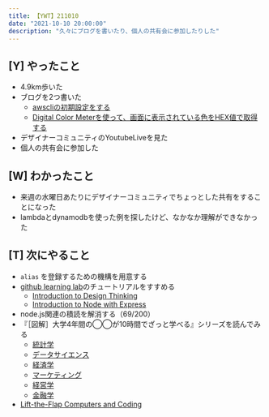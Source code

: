 ```yaml
---
title: 【YWT】211010
date: "2021-10-10 20:00:00"
description: "久々にブログを書いたり、個人の共有会に参加したりした"
---
```


## [Y] やったこと

- 4.9km歩いた
- ブログを2つ書いた
  - [awscliの初期設定をする](https://expfrom.me/aws-cli-init-setting/)
  - [Digital Color Meterを使って、画面に表示されている色をHEX値で取得する](https://expfrom.me/get-color-with-mac-built-in-app/)
- デザイナーコミュニティのYoutubeLiveを見た
- 個人の共有会に参加した

## [W] わかったこと

- 来週の水曜日あたりにデザイナーコミュニティでちょっとした共有をすることになった
- lambdaとdynamodbを使った例を探したけど、なかなか理解ができなかった

## [T] 次にやること

- `alias` を登録するための機構を用意する
- [github learning lab](https://lab.github.com/githubtraining)のチュートリアルをすすめる
  - [Introduction to Design Thinking](https://lab.github.com/githubtraining/introduction-to-design-thinking)
  - [Introduction to Node with Express](https://lab.github.com/everydeveloper/introduction-to-node-with-express)
- node.js関連の積読を解消する（69/200）
- 『［図解］大学4年間の◯◯が10時間でざっと学べる』シリーズを読んでみる
  - [統計学](https://www.amazon.co.jp/dp/B07PXB4NN9)
  - [データサイエンス](https://www.amazon.co.jp/dp/B07XNW3TQM)
  - [経済学](https://www.amazon.co.jp/dp/B01KNLFHH6)
  - [マーケティング](https://www.amazon.co.jp/dp/B07BNC2SV3)
  - [経営学](https://www.amazon.co.jp/dp/B071SKDF3L)
  - [金融学](https://www.amazon.co.jp/dp/B07BB6Z7FW)
- [Lift-the-Flap Computers and Coding](https://www.amazon.co.jp/dp/1409591514)

<!-- https://twitter.com/camomile_cafe/status/1448075440027881474?s=20 -->
